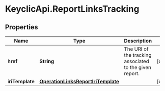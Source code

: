 # KeyclicApi.ReportLinksTracking

## Properties
Name | Type | Description | Notes
------------ | ------------- | ------------- | -------------
**href** | **String** | The URI of the tracking associated to the given report. | [optional] 
**iriTemplate** | [**OperationLinksReportIriTemplate**](OperationLinksReportIriTemplate.md) |  | [optional] 


